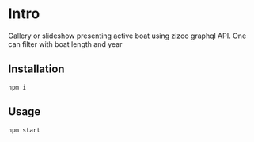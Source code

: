 # Intro
Gallery or slideshow presenting active boat  using zizoo graphql API.
One can filter with boat length and year

## Installation
```
npm i
```

## Usage
```
npm start
```